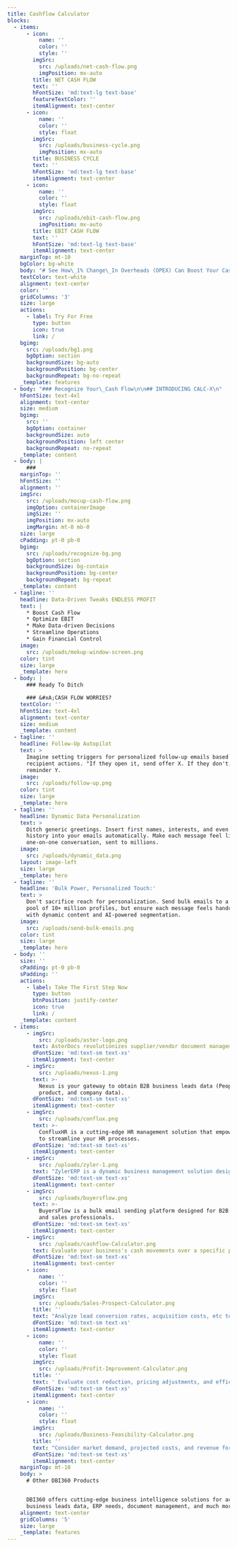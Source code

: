 ```yaml
---
title: Cashflow Calculator
blocks:
  - items:
      - icon:
          name: ''
          color: ''
          style: ''
        imgSrc:
          src: /uploads/net-cash-flow.png
          imgPosition: mx-auto
        title: NET CASH FLOW
        text: ''
        hFontSize: 'md:text-lg text-base'
        featureTextColor: ''
        itemAlignment: text-center
      - icon:
          name: ''
          color: ''
          style: float
        imgSrc:
          src: /uploads/business-cycle.png
          imgPosition: mx-auto
        title: BUSINESS CYCLE
        text: ''
        hFontSize: 'md:text-lg text-base'
        itemAlignment: text-center
      - icon:
          name: ''
          color: ''
          style: float
        imgSrc:
          src: /uploads/ebit-cash-flow.png
          imgPosition: mx-auto
        title: EBIT CASH FLOW
        text: ''
        hFontSize: 'md:text-lg text-base'
        itemAlignment: text-center
    marginTop: mt-10
    bgColor: bg-white
    body: "# See How\_1% Change\_In Overheads (OPEX) Can Boost Your Cash Flow\_By $8,000.\n\n## What would you like to check for?\n"
    textColor: text-white
    alignment: text-center
    color: ''
    gridColumns: '3'
    size: large
    actions:
      - label: Try For Free
        type: button
        icon: true
        link: /
    bgimg:
      src: /uploads/bg1.png
      bgOption: section
      backgroundSize: bg-auto
      backgroundPosition: bg-center
      backgroundRepeat: bg-no-repeat
    _template: features
  - body: "### Recognize Your\_Cash Flow\n\n## INTRODUCING CALC-X\n"
    hFontSize: text-4xl
    alignment: text-center
    size: medium
    bgimg:
      src: ''
      bgOption: container
      backgroundSize: auto
      backgroundPosition: left center
      backgroundRepeat: no-repeat
    _template: content
  - body: |
      ###
    marginTop: ''
    hFontSize: ''
    alignment: ''
    imgSrc:
      src: /uploads/mocup-cash-flow.png
      imgOption: containerImage
      imgSize: ''
      imgPosition: mx-auto
      imgMargin: mt-0 mb-0
    size: large
    cPadding: pt-0 pb-0
    bgimg:
      src: /uploads/recognize-bg.png
      bgOption: section
      backgroundSize: bg-contain
      backgroundPosition: bg-center
      backgroundRepeat: bg-repeat
    _template: content
  - tagline: ''
    headline: Data-Driven Tweaks ENDLESS PROFIT
    text: |
      * Boost Cash Flow
      * Optimize EBIT
      * Make Data-driven Decisions
      * Streamline Operations
      * Gain Financial Control
    image:
      src: /uploads/mokup-window-screen.png
    color: tint
    size: large
    _template: hero
  - body: |
      ### Ready To Ditch

      ### &#xA;CASH FLOW WORRIES?
    textColor: ''
    hFontSize: text-4xl
    alignment: text-center
    size: medium
    _template: content
  - tagline: ''
    headline: Follow-Up Autopilot
    text: >
      Imagine setting triggers for personalized follow-up emails based on
      recipient actions. "If they open it, send offer X. If they don't, send
      reminder Y.
    image:
      src: /uploads/follow-up.png
    color: tint
    size: large
    _template: hero
  - tagline: ''
    headline: Dynamic Data Personalization
    text: >
      Ditch generic greetings. Insert first names, interests, and even purchase
      history into your emails automatically. Make each message feel like a
      one-on-one conversation, sent to millions.
    image:
      src: /uploads/dynamic_data.png
    layout: image-left
    size: large
    _template: hero
  - tagline: ''
    headline: 'Bulk Power, Personalized Touch:'
    text: >
      Don't sacrifice reach for personalization. Send bulk emails to a massive
      pool of 10+ million profiles, but ensure each message feels handcrafted
      with dynamic content and AI-powered segmentation.
    image:
      src: /uploads/send-bulk-emails.png
    color: tint
    size: large
    _template: hero
  - body: ''
    size: ''
    cPadding: pt-0 pb-0
    sPadding: ''
    actions:
      - label: Take The First Step Now
        type: button
        btnPosition: justify-center
        icon: true
        link: /
    _template: content
  - items:
      - imgSrc:
          src: /uploads/aster-logo.png
        text: AsterDocs revolutionizes supplier/vendor document management.
        dFontSize: 'md:text-sm text-xs'
        itemAlignment: text-center
      - imgSrc:
          src: /uploads/nexus-1.png
        text: >-
          Nexus is your gateway to obtain B2B business leads data (People,
          product, and company data). 
        dFontSize: 'md:text-sm text-xs'
        itemAlignment: text-center
      - imgSrc:
          src: /uploads/conflux.png
        text: >-
          ConfluxHR is a cutting-edge HR management solution that empowers you
          to streamline your HR processes.
        dFontSize: 'md:text-sm text-xs'
        itemAlignment: text-center
      - imgSrc:
          src: /uploads/zyler-1.png
        text: "ZylerERP is a dynamic business management solution designed to revolutionize operations.\n\t\t\t\t\t\t\t\t"
        dFontSize: 'md:text-sm text-xs'
        itemAlignment: text-center
      - imgSrc:
          src: /uploads/buyersflow.png
        text: >-
          BuyersFlow is a bulk email sending platform designed for B2B marketers
          and sales professionals. 
        dFontSize: 'md:text-sm text-xs'
        itemAlignment: text-center
      - imgSrc:
          src: /uploads/cashflow-Calculator.png
        text: Evaluate your business's cash movements over a specific period.
        dFontSize: 'md:text-sm text-xs'
        itemAlignment: text-center
      - icon:
          name: ''
          color: ''
          style: float
        imgSrc:
          src: /uploads/Sales-Prospect-Calculator.png
        title: ''
        text: "Analyze lead conversion rates, acquisition costs, etc to forecast revenue from sales prospects.\n\t\t\t\t\t\t\t\t"
        dFontSize: 'md:text-sm text-xs'
        itemAlignment: text-center
      - icon:
          name: ''
          color: ''
          style: float
        imgSrc:
          src: /uploads/Profit-Improvement-Calculator.png
        title: ''
        text: ' Evaluate cost reduction, pricing adjustments, and efficiency improvements to make informed decisions.'
        dFontSize: 'md:text-sm text-xs'
        itemAlignment: text-center
      - icon:
          name: ''
          color: ''
          style: float
        imgSrc:
          src: /uploads/Business-Feasibility-Calculator.png
        title: ''
        text: "Consider market demand, projected costs, and revenue forecasts to make data-driven decisions.\n\t\t\t\t\t\t\t\t"
        dFontSize: 'md:text-sm text-xs'
        itemAlignment: text-center
    marginTop: mt-10
    body: >
      # Other DBI360 Products


      DBI360 offers cutting-edge business intelligence solutions for accessing
      business leads data, ERP needs, document management, and much more.
    alignment: text-center
    gridColumns: '5'
    size: large
    _template: features
---
```


